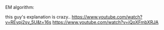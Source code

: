 
EM algorithm: 

this guy's explanation is crazy..
https://www.youtube.com/watch?v=REypj2sy_5U&t=16s
https://www.youtube.com/watch?v=iQoXFmbXRJA